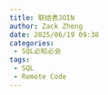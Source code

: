 ```yaml
---
title: 联结表JOIN
author: Zack Zheng
date: 2025/06/19 09:38
categories:
 - SQL必知必会
tags:
 - SQL
 - Remote Code
---
```


<Suspense>
  <my-codes repo="o-bricks" path="sql/sqlIn10Minutes/join.sql" lang="sql" />
</Suspense>
